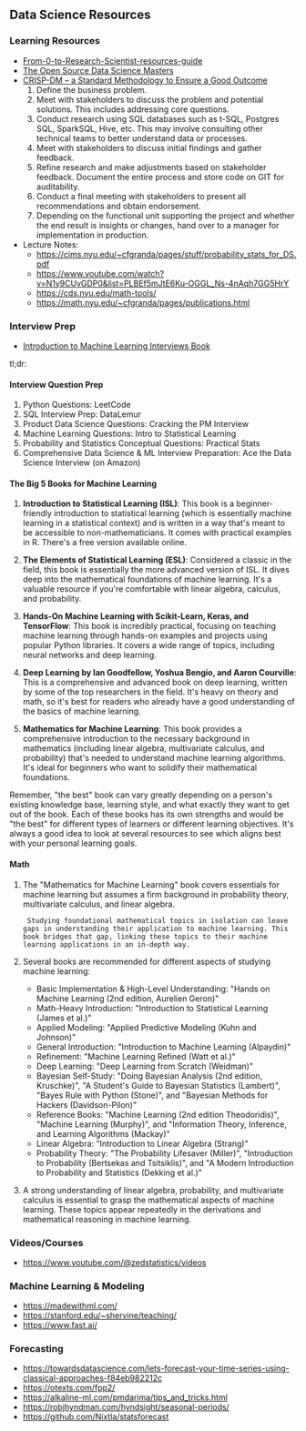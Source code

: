 ## Data Science Resources
### Learning Resources
- [From-0-to-Research-Scientist-resources-guide](https://github.com/ahmedbahaaeldin/From-0-to-Research-Scientist-resources-guide)
- [The Open Source Data Science Masters](http://datasciencemasters.org/)
- [CRISP-DM – a Standard Methodology to Ensure a Good Outcome](https://www.datascience-pm.com/crisp-dm-2/)
    1. Define the business problem.
    2. Meet with stakeholders to discuss the problem and potential solutions. This includes addressing core questions.
    3. Conduct research using SQL databases such as t-SQL, Postgres SQL, SparkSQL, Hive, etc. This may involve consulting other technical teams to better understand data or processes.
    4. Meet with stakeholders to discuss initial findings and gather feedback.
    5. Refine research and make adjustments based on stakeholder feedback.
    Document the entire process and store code on GIT for auditability.
    6. Conduct a final meeting with stakeholders to present all recommendations and obtain endorsement.
    7. Depending on the functional unit supporting the project and whether the end result is insights or changes, hand over to a manager for implementation in production.
- Lecture Notes:
    - https://cims.nyu.edu/~cfgranda/pages/stuff/probability_stats_for_DS.pdf
    - https://www.youtube.com/watch?v=N1y9CUvGDP0&list=PLBEf5mJtE6Ku-OGGL_Ns-4nAqh7GG5HrY
    - https://cds.nyu.edu/math-tools/
    - https://math.nyu.edu/~cfgranda/pages/publications.html

### Interview Prep
- [Introduction to Machine Learning Interviews Book](https://huyenchip.com/ml-interviews-book/)

tl;dr:
#### Interview Question Prep
1. Python Questions: LeetCode
2. SQL Interview Prep: DataLemur
3. Product Data Science Questions: Cracking the PM Interview
4. Machine Learning Questions: Intro to Statistical Learning
5. Probability and Statistics Conceptual Questions: Practical Stats
6. Comprehensive Data Science & ML Interview Preparation: Ace the Data Science Interview (on Amazon)


#### The Big 5 Books for Machine Learning

1. **Introduction to Statistical Learning (ISL)**: This book is a beginner-friendly introduction to statistical learning (which is essentially machine learning in a statistical context) and is written in a way that's meant to be accessible to non-mathematicians. It comes with practical examples in R. There's a free version available online.

2. **The Elements of Statistical Learning (ESL)**: Considered a classic in the field, this book is essentially the more advanced version of ISL. It dives deep into the mathematical foundations of machine learning. It's a valuable resource if you're comfortable with linear algebra, calculus, and probability.

3. **Hands-On Machine Learning with Scikit-Learn, Keras, and TensorFlow**: This book is incredibly practical, focusing on teaching machine learning through hands-on examples and projects using popular Python libraries. It covers a wide range of topics, including neural networks and deep learning.

4. **Deep Learning by Ian Goodfellow, Yoshua Bengio, and Aaron Courville**: This is a comprehensive and advanced book on deep learning, written by some of the top researchers in the field. It's heavy on theory and math, so it's best for readers who already have a good understanding of the basics of machine learning.

5. **Mathematics for Machine Learning**: This book provides a comprehensive introduction to the necessary background in mathematics (including linear algebra, multivariate calculus, and probability) that's needed to understand machine learning algorithms. It's ideal for beginners who want to solidify their mathematical foundations.

Remember, "the best" book can vary greatly depending on a person's existing knowledge base, learning style, and what exactly they want to get out of the book. Each of these books has its own strengths and would be "the best" for different types of learners or different learning objectives. It's always a good idea to look at several resources to see which aligns best with your personal learning goals.

#### Math

1. The "Mathematics for Machine Learning" book covers essentials for machine learning but assumes a firm background in probability theory, multivariate calculus, and linear algebra. 
   
        Studying foundational mathematical topics in isolation can leave gaps in understanding their application to machine learning. This book bridges that gap, linking these topics to their machine learning applications in an in-depth way. 

2. Several books are recommended for different aspects of studying machine learning:

   - Basic Implementation & High-Level Understanding: "Hands on Machine Learning (2nd edition, Aurelien Geron)"
   - Math-Heavy Introduction: "Introduction to Statistical Learning (James et al.)"
   - Applied Modeling: "Applied Predictive Modeling (Kuhn and Johnson)"
   - General Introduction: "Introduction to Machine Learning (Alpaydin)"
   - Refinement: "Machine Learning Refined (Watt et al.)"
   - Deep Learning: "Deep Learning from Scratch (Weidman)"
   - Bayesian Self-Study: "Doing Bayesian Analysis (2nd edition, Kruschke)", "A Student's Guide to Bayesian Statistics (Lambert)", "Bayes Rule with Python (Stone)", and "Bayesian Methods for Hackers (Davidson-Pilon)"
   - Reference Books: "Machine Learning (2nd edition Theodoridis)", "Machine Learning (Murphy)", and "Information Theory, Inference, and Learning Algorithms (Mackay)"
   - Linear Algebra: "Introduction to Linear Algebra (Strang)"
   - Probability Theory: "The Probability Lifesaver (Miller)", "Introduction to Probability (Bertsekas and Tsitsiklis)", and "A Modern Introduction to Probability and Statistics (Dekking et al.)"

5. A strong understanding of linear algebra, probability, and multivariate calculus is essential to grasp the mathematical aspects of machine learning. These topics appear repeatedly in the derivations and mathematical reasoning in machine learning.

### Videos/Courses
- https://www.youtube.com/@zedstatistics/videos

### Machine Learning & Modeling
- https://madewithml.com/
- https://stanford.edu/~shervine/teaching/
- https://www.fast.ai/

### Forecasting
- https://towardsdatascience.com/lets-forecast-your-time-series-using-classical-approaches-f84eb982212c
- https://otexts.com/fpp2/
- https://alkaline-ml.com/pmdarima/tips_and_tricks.html
- https://robjhyndman.com/hyndsight/seasonal-periods/
- https://github.com/Nixtla/statsforecast
